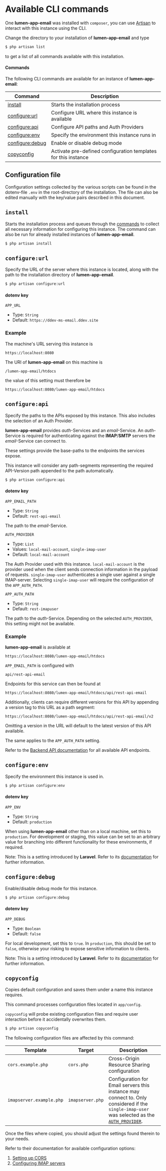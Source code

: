 # Available CLI commands

One **lumen-app-email** was installed with `composer`, you can use [Artisan](https://laravel.com/docs/artisan) to interact with this
instance using the CLI.

Change the directory to your installation of **lumen-app-email** and type 

```bash 
$ php artisan list
```

to get a list of all commands available with this installation.

#### Commands
The following CLI commands are available for an instance of **lumen-app-email**:

| Command                        | Description                                                    | 
|--------------------------------|----------------------------------------------------------------|
| [install](#install)            | Starts the installation process                                |
| [configure:url](#configureurl) | Configure URL where this instance is available                 |
| [configure:api](#configureapi) | Configure API paths and Auth Providers                         | 
| [configure:env](#configureenv)        | Specify the environment this instance runs in                  | 
| [configure:debug](#configuredebug)    | Enable or disable debug mode                                   | 
| [copyconfig](#copyconfig)      | Activate pre-defined configuration templates for this instance | 
 

## Configuration file
Configuration settings collected by the various scripts can be found in the dotenv-file `.env` in the root-directory of the installation.
The file can also be edited manually with the key/value pairs described in this document.

## `install` 
Starts the installation process and queues through the [commands](#commands) to collect all necessary information for configuring
this instance. The command can also be run for already installed instances of **lumen-app-email**.

```bash
$ php artisan install
```


## `configure:url`

Specify the URL of the server where this instance is located, along with the path to the installation directory of **lumen-app-email**.

```bash
$ php artisan configure:url
```

#### dotenv key
`APP_URL`
 - Type: `String` 
 - Default: `https://ddev-ms-email.ddev.site`

### Example
The machine's URL serving this instance is 
```
https://localhost:8080
``` 

The URI of **lumen-app-email** on this machine is

```
/lumen-app-email/htdocs
```

the value of this setting must therefore be 

```
https://localhost:8080/lumen-app-email/htdocs
```

## `configure:api` <a name="configure_api"></a>

Specify the paths to the APIs exposed by this instance. This also includes the selection of an Auth Provider.

**lumen-app-email** provides _auth_-Services and an _email_-Service. An _auth_-Service is required for
authenticating against the **IMAP**/**SMTP** servers the _email_-Service can connect to.

These settings provide the base-paths to the endpoints the services expose.

This instance will consider any path-segments representing the required API-Version
path appended to the path automatically.

```bash
$ php artisan configure:api
```

#### dotenv key
`APP_EMAIL_PATH`
- Type: `String`
- Default: `rest-api-email`

The path to the _email_-Service. 

`AUTH_PROVIDER` <a name="auth_provider"></a>
 - Type: `List`
 - Values: `local-mail-account`, `single-imap-user`
 - Default: `local-mail-account`

The Auth Provider used with this instance. `local-mail-account` is the provider used when the client
sends connection information in the payload of requests.
`single-imap-user` authenticates a single user against a single IMAP-server. Selecting
`single-imap-user` will require the configuration of the `APP_AUTH_PATH`.

`APP_AUTH_PATH`
- Type: `String`
- Default: `rest-imapuser`

The path to the _auth_-Service. Depending on the selected `AUTH_PROVIDER`, this setting might not be available.

### Example
**lumen-app-email** is available at
```
https://localhost:8080/lumen-app-email/htdocs
``` 

`APP_EMAIL_PATH` is configured with 

```
api/rest-api-email
```

Endpoints for this service can then be found at

```
https://localhost:8080/lumen-app-email/htdocs/api/rest-api-email
```

Additionally, clients can require different versions for this API by appending a version tag to this
URL as a path segment:

```
https://localhost:8080/lumen-app-email/htdocs/api/rest-api-email/v2
```

Omitting a version in the URL will default to the latest version of this API available.

The same applies to the `APP_AUTH_PATH` setting.

Refer to the [Backend API documentation](https://www.conjoon.org/docs/api/rest-api) for all available API endpoints.


## `configure:env`
Specify the environment this instance is used in.

```bash
$ php artisan configure:env
```

#### dotenv key
`APP_ENV`
- Type: `String`
- Default: `production`

When using **lumen-app-email** other than on a local machine, set this to `production`. For development
or staging, this value can be set to an arbitrary value for branching into different functionality
for these environments, if required. 

Note:
This is a setting introduced by **Laravel**. Refer to its [documentation](https://laravel.com/docs/configuration#determining-the-current-environment) for further information.


## `configure:debug`
Enable/disable debug mode for this instance.

```bash
$ php artisan configure:debug
```

#### dotenv key
`APP_DEBUG`
- Type: `Boolean`
- Default: `false`

For local development, set this to `true`. In `production`, this should be set to `false`, otherwise your risking to expose
sensitive information to clients.

Note:
This is a setting introduced by **Laravel**. Refer to its [documentation](https://laravel.com/docs/configuration#debug-mode) for further information.


## `copyconfig`
Copies default configuration and saves them under a name this instance requires. 

This command processes configuration files located in `app/config`.

`copyconfig` will probe existing configuration files and require user interaction before it accidentally 
overwrites them.

```bash
$ php artisan copyconfig
```

The following configuration files are affected by this command:

| Template                               | Target          | Description                                                                                                                                                    | 
|----------------------------------------|-----------------|----------------------------------------------------------------------------------------------------------------------------------------------------------------|
| `cors.example.php`            | `cors.php`        | Cross-Origin Resource Sharing configuration                                                                                                                    |
| `imapserver.example.php` | `imapserver.php`  | Configuration for Email servers this instance may connect to. Only considered if the `single-imap-user` was selected as the [`AUTH_PROVIDER`](#auth_provider). |

Once the files where copied, you should adjust the settings found therein to your needs.

Refer to their documentation for available configuration options:
1. [Setting up CORS](./cors.md)
2. [Configuring IMAP servers](./imapserver.md)
